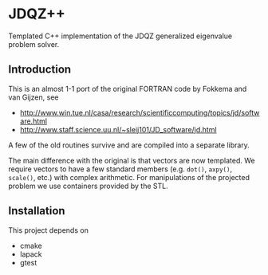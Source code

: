 # JDQZ++
Templated C++ implementation of the JDQZ generalized eigenvalue problem solver.

## Introduction
 This is an almost 1-1 port of the original FORTRAN code by Fokkema and van Gijzen, see
 
 - http://www.win.tue.nl/casa/research/scientificcomputing/topics/jd/software.html
 - http://www.staff.science.uu.nl/~sleij101/JD_software/jd.html

A few of the old routines survive and are compiled into a separate library.

The main difference with the original is that vectors are now templated. We require vectors to have a few standard members (e.g. `dot()`, `axpy()`, `scale()`, etc.) with complex arithmetic. For manipulations of the projected problem we use containers provided by the STL.

## Installation
This project depends on
- cmake
- lapack
- gtest

